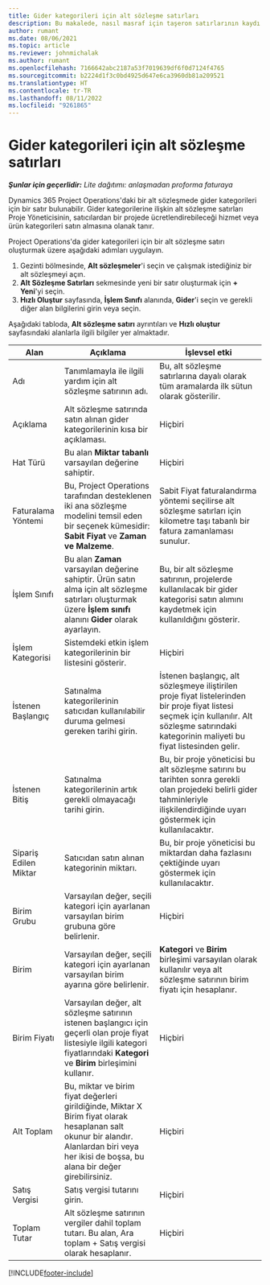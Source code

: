 ```yaml
---
title: Gider kategorileri için alt sözleşme satırları
description: Bu makalede, nasıl masraf için taşeron satırlarının kaydı yapılacağı açıklanmakta ve alanları satıcılardan satın alma süresini kaydetmek için nasıl kullanacağınız açıklanmaktadır.
author: rumant
ms.date: 08/06/2021
ms.topic: article
ms.reviewer: johnmichalak
ms.author: rumant
ms.openlocfilehash: 7166642abc2187a53f7019639df6f0d7124f4765
ms.sourcegitcommit: b2224d1f3c0bd4925d647e6ca3960db81a209521
ms.translationtype: HT
ms.contentlocale: tr-TR
ms.lasthandoff: 08/11/2022
ms.locfileid: "9261865"
---
```

#  <a name="subcontract-lines-for-expense-categories"></a>Gider kategorileri için alt sözleşme satırları

_**Şunlar için geçerlidir:** Lite dağıtımı: anlaşmadan proforma faturaya_

Dynamics 365 Project Operations'daki bir alt sözleşmede gider kategorileri için bir satır bulunabilir. Gider kategorilerine ilişkin alt sözleşme satırları Proje Yöneticisinin, satıcılardan bir projede ücretlendirebileceği hizmet veya ürün kategorileri satın almasına olanak tanır.

Project Operations'da gider kategorileri için bir alt sözleşme satırı oluşturmak üzere aşağıdaki adımları uygulayın.

1. Gezinti bölmesinde, **Alt sözleşmeler**'i seçin ve çalışmak istediğiniz bir alt sözleşmeyi açın.
2. **Alt Sözleşme Satırları** sekmesinde yeni bir satır oluşturmak için **+ Yeni**'yi seçin.
3. **Hızlı Oluştur** sayfasında, **İşlem Sınıfı** alanında, **Gider**'i seçin ve gerekli diğer alan bilgilerini girin veya seçin.

Aşağıdaki tabloda, **Alt sözleşme satırı** ayrıntıları ve **Hızlı oluştur** sayfasındaki alanlarla ilgili bilgiler yer almaktadır.

| **Alan** | **Açıklama** | **İşlevsel etki** |
| --- | --- | --- |
| Adı | Tanımlamayla ile ilgili yardım için alt sözleşme satırının adı. | Bu, alt sözleşme satırlarına dayalı olarak tüm aramalarda ilk sütun olarak gösterilir. |
| Açıklama | Alt sözleşme satırında satın alınan gider kategorilerinin kısa bir açıklaması. | Hiçbiri |
|Hat Türü | Bu alan **Miktar tabanlı** varsayılan değerine sahiptir. |Hiçbiri |
| Faturalama Yöntemi | Bu, Project Operations tarafından desteklenen iki ana sözleşme modelini temsil eden bir seçenek kümesidir: **Sabit Fiyat** ve **Zaman ve Malzeme**. | Sabit Fiyat faturalandırma yöntemi seçilirse alt sözleşme satırları için kilometre taşı tabanlı bir fatura zamanlaması sunulur. |
| İşlem Sınıfı | Bu alan **Zaman** varsayılan değerine sahiptir. Ürün satın alma için alt sözleşme satırları oluşturmak üzere **İşlem sınıfı** alanını **Gider** olarak ayarlayın.  | Bu, bir alt sözleşme satırının, projelerde kullanılacak bir gider kategorisi satın alımını kaydetmek için kullanıldığını gösterir. |
| İşlem Kategorisi | Sistemdeki etkin işlem kategorilerinin bir listesini gösterir. |Hiçbiri |
| İstenen Başlangıç | Satınalma kategorilerinin satıcıdan kullanılabilir duruma gelmesi gereken tarihi girin. | İstenen başlangıç, alt sözleşmeye iliştirilen proje fiyat listelerinden bir proje fiyat listesi seçmek için kullanılır. Alt sözleşme satırındaki kategorinin maliyeti bu fiyat listesinden gelir. |
| İstenen Bitiş | Satınalma kategorilerinin artık gerekli olmayacağı tarihi girin. | Bu, bir proje yöneticisi bu alt sözleşme satırını bu tarihten sonra gerekli olan projedeki belirli gider tahminleriyle ilişkilendirdiğinde uyarı göstermek için kullanılacaktır. |
| Sipariş Edilen Miktar | Satıcıdan satın alınan kategorinin miktarı. | Bu, bir proje yöneticisi bu miktardan daha fazlasını çektiğinde uyarı göstermek için kullanılacaktır.|
| Birim Grubu | Varsayılan değer, seçili kategori için ayarlanan varsayılan birim grubuna göre belirlenir. |Hiçbiri |
| Birim | Varsayılan değer, seçili kategori için ayarlanan varsayılan birim ayarına göre belirlenir.  | **Kategori** ve **Birim** birleşimi varsayılan olarak kullanılır veya alt sözleşme satırının birim fiyatı için hesaplanır.  |
| Birim Fiyatı | Varsayılan değer, alt sözleşme satırının istenen başlangıcı için geçerli olan proje fiyat listesiyle ilgili kategori fiyatlarındaki **Kategori** ve **Birim** birleşimini kullanır. |Hiçbiri |
| Alt Toplam | Bu, miktar ve birim fiyat değerleri girildiğinde, Miktar X Birim fiyat olarak hesaplanan salt okunur bir alandır. Alanlardan biri veya her ikisi de boşsa, bu alana bir değer girebilirsiniz. |Hiçbiri |
| Satış Vergisi | Satış vergisi tutarını girin. |Hiçbiri |
| Toplam Tutar | Alt sözleşme satırının vergiler dahil toplam tutarı. Bu alan, Ara toplam + Satış vergisi olarak hesaplanır. |Hiçbiri |


[!INCLUDE[footer-include](../../includes/footer-banner.md)]
